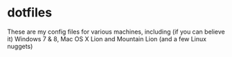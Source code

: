 dotfiles
========

These are my config files for various machines, including (if you can believe it) Windows 7 &amp; 8, Mac OS X Lion and Mountain Lion (and a few Linux nuggets)

